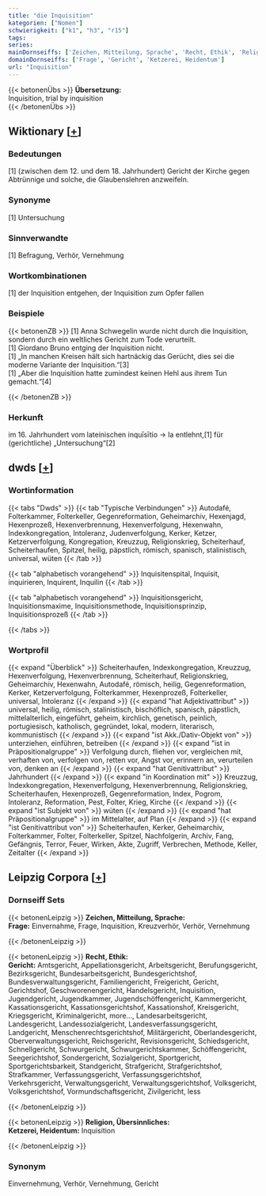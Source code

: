 ```yaml
---
title: "die Inquisition"
kategorien: ["Nomen"]
schwierigkeit: ["k1", "h3", "r15"]
tags:
series:
mainDornseiffs: ['Zeichen, Mitteilung, Sprache', 'Recht, Ethik', 'Religion, Übersinnliches']
domainDornseiffs: ['Frage', 'Gericht', 'Ketzerei, Heidentum']
url: "Inquisition"
---
```


{{< betonenÜbs >}}
**Übersetzung:**  
Inquisition, trial by inquisition  
{{< /betonenÜbs >}}

## Wiktionary [[+](https://de.wiktionary.org/wiki/Inquisition)]

### Bedeutungen
[1] (zwischen dem 12. und dem 18. Jahrhundert) Gericht der Kirche gegen Abtrünnige und solche, die Glaubenslehren anzweifeln.  

### Synonyme
[1] Untersuchung  

### Sinnverwandte
[1] Befragung, Verhör, Vernehmung  

### Wortkombinationen
[1] der Inquisition entgehen, der Inquisition zum Opfer fallen  

### Beispiele
{{< betonenZB >}}
[1] Anna Schwegelin wurde nicht durch die Inquisition, sondern durch ein weltliches Gericht zum Tode verurteilt.  
[1] Giordano Bruno entging der Inquisition nicht.  
[1] „In manchen Kreisen hält sich hartnäckig das Gerücht, dies sei die moderne Variante der Inquisition.“[3]  
[1] „Aber die Inquisition hatte zumindest keinen Hehl aus ihrem Tun gemacht.“[4]  

{{< /betonenZB >}}
### Herkunft
im 16. Jahrhundert vom lateinischen inquīsītio → la entlehnt,[1] für (gerichtliche) „Untersuchung“[2]  



## dwds [[+](https://www.dwds.de/wb/Inquisition)]

### Wortinformation
{{< tabs "Dwds" >}}
{{< tab "Typische Verbindungen" >}}
Autodafé, Folterkammer, Folterkeller, Gegenreformation, Geheimarchiv, Hexenjagd, Hexenprozeß, Hexenverbrennung, Hexenverfolgung, Hexenwahn, Indexkongregation, Intoleranz, Judenverfolgung, Kerker, Ketzer, Ketzerverfolgung, Kongregation, Kreuzzug, Religionskrieg, Scheiterhauf, Scheiterhaufen, Spitzel, heilig, päpstlich, römisch, spanisch, stalinistisch, universal, wüten
{{< /tab >}}

{{< tab "alphabetisch vorangehend" >}}
Inquisitenspital, Inquisit, inquirieren, Inquirent, Inquilin
{{< /tab >}}

{{< tab "alphabetisch vorangehend" >}}
Inquisitionsgericht, Inquisitionsmaxime, Inquisitionsmethode, Inquisitionsprinzip, Inquisitionsprozeß
{{< /tab >}}

{{< /tabs >}}

### Wortprofil
{{< expand "Überblick" >}} Scheiterhaufen, Indexkongregation, Kreuzzug, Hexenverfolgung, Hexenverbrennung, Scheiterhauf, Religionskrieg, Geheimarchiv, Hexenwahn, Autodafé, römisch, heilig, Gegenreformation, Kerker, Ketzerverfolgung, Folterkammer, Hexenprozeß, Folterkeller, universal, Intoleranz {{< /expand >}}
{{< expand "hat Adjektivattribut" >}} universal, heilig, römisch, stalinistisch, bischöflich, spanisch, päpstlich, mittelalterlich, eingeführt, geheim, kirchlich, genetisch, peinlich, portugiesisch, katholisch, gegründet, lokal, modern, literarisch, kommunistisch {{< /expand >}}
{{< expand "ist Akk./Dativ-Objekt von" >}} unterziehen, einführen, betreiben {{< /expand >}}
{{< expand "ist in Präpositionalgruppe" >}} Verfolgung durch, fliehen vor, vergleichen mit, verhaften von, verfolgen von, retten vor, Angst vor, erinnern an, verurteilen von, denken an {{< /expand >}}
{{< expand "hat Genitivattribut" >}} Jahrhundert {{< /expand >}}
{{< expand "in Koordination mit" >}} Kreuzzug, Indexkongregation, Hexenverfolgung, Hexenverbrennung, Religionskrieg, Scheiterhaufen, Hexenprozeß, Gegenreformation, Index, Pogrom, Intoleranz, Reformation, Pest, Folter, Krieg, Kirche {{< /expand >}}
{{< expand "ist Subjekt von" >}} wüten {{< /expand >}}
{{< expand "hat Präpositionalgruppe" >}} im Mittelalter, auf Plan {{< /expand >}}
{{< expand "ist Genitivattribut von" >}} Scheiterhaufen, Kerker, Geheimarchiv, Folterkammer, Folter, Folterkeller, Spitzel, Nachfolgerin, Archiv, Fang, Gefängnis, Terror, Feuer, Wirken, Akte, Zugriff, Verbrechen, Methode, Keller, Zeitalter {{< /expand >}}

## Leipzig Corpora [[+](https://corpora.uni-leipzig.de/en/res?word=Inquisition&corpusId=deu_newscrawl-public_2018)]

### Dornseiff Sets
{{< betonenLeipzig >}}
**Zeichen, Mitteilung, Sprache:**  
**Frage:** Einvernahme, Frage, Inquisition, Kreuzverhör, Verhör, Vernehmung  

{{< /betonenLeipzig >}}


{{< betonenLeipzig >}}
**Recht, Ethik:**  
**Gericht:** Amtsgericht, Appellationsgericht, Arbeitsgericht, Berufungsgericht, Bezirksgericht, Bundesarbeitsgericht, Bundesgerichtshof, Bundesverwaltungsgericht, Familiengericht, Freigericht, Gericht, Gerichtshof, Geschworenengericht, Handelsgericht, Inquisition, Jugendgericht, Jugendkammer, Jugendschöffengericht, Kammergericht, Kassationsgericht, Kassationsgerichtshof, Kassationshof, Kreisgericht, Kriegsgericht, Kriminalgericht, more..., Landesarbeitsgericht, Landesgericht, Landessozialgericht, Landesverfassungsgericht, Landgericht, Menschenrechtsgerichtshof, Militärgericht, Oberlandesgericht, Oberverwaltungsgericht, Reichsgericht, Revisionsgericht, Schiedsgericht, Schnellgericht, Schwurgericht, Schwurgerichtskammer, Schöffengericht, Seegerichtshof, Sondergericht, Sozialgericht, Sportgericht, Sportgerichtsbarkeit, Standgericht, Strafgericht, Strafgerichtshof, Strafkammer, Verfassungsgericht, Verfassungsgerichtshof, Verkehrsgericht, Verwaltungsgericht, Verwaltungsgerichtshof, Volksgericht, Volksgerichtshof, Vormundschaftsgericht, Zivilgericht, less  

{{< /betonenLeipzig >}}


{{< betonenLeipzig >}}
**Religion, Übersinnliches:**  
**Ketzerei, Heidentum:** Inquisition  

{{< /betonenLeipzig >}}

### Synonym
Einvernehmung, Verhör, Vernehmung, Gericht

